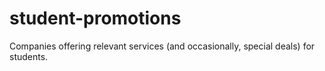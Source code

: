 student-promotions
==================

Companies offering relevant services (and occasionally, special deals) for students.

